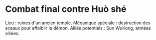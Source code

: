 # Combat final contre Huò shé
Lieu : ruines d'un ancien temple.
Mécanique spéciale : destruction des sceaux pour affaiblir le démon.
Alliés potentiels : Sun WuKong, armées alliées.
